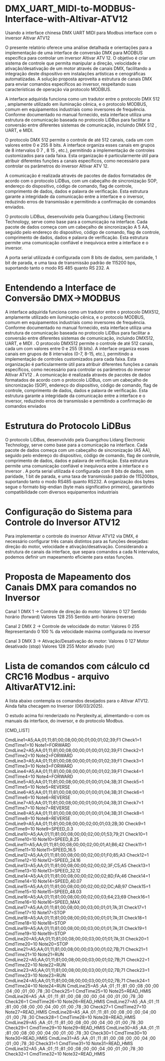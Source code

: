 # DMX_UART_MIDI-to-MODBUS-Interface-with-Altivar-ATV12
Usando a interface chinesa DMX UART MIDI para Modbus interface com o inversor Altivar ATV12

O presente relatório oferece uma análise detalhada e orientações para a implementação de uma
interface de conversão DMX para MODBUS específica para controlar um inversor Altivar ATV 12.
O objetivo é criar um sistema de controle que permita manipular a direção, velocidade e
ativação/desativação de um motor através de canais DMX, facilitando a integração deste
dispositivo em instalações artísticas e cenográficas automatizadas. A solução proposta
aproveita a estrutura de canais DMX para enviar comandos específicos ao inversor, respeitando
suas características de operação via protocolo MODBUS.

A interface adquirida funciona como um tradutor entre o protocolo DMX 512 , amplamente
utilizado em iluminação cênica, e o protocolo MODBUS, comum em equipamentos industriais
como inversores de frequência. Conforme documentado no manual fornecido, esta interface
utiliza uma estrutura de comunicação baseada no protocolo LiDBus para facilitar a conversão
entre diferentes sistemas de comunicação, incluindo DMX 512 , UART, e MIDI.

O protocolo DMX 512 permite o controle de até 512 canais, cada um com valores entre 0 e 255
8 bits. A interface organiza esses canais em grupos de 8 intervalos 0 7 , 8 15 , etc.), permitindo
a implementação de controles customizados para cada faixa. Esta organização é
particularmente útil para atribuir diferentes funções a canais específicos, como necessário para
controlar os parâmetros do inversor Altivar ATV 12.

A comunicação é realizada através de pacotes de dados formatados de acordo com o protocolo
LiDBus, com um cabeçalho de sincronização SOP, endereço do dispositivo, código de
comando, flag de controle, comprimento de dados, dados e palavra de verificação. Esta
estrutura garante a integridade da comunicação entre a interface e o inversor, reduzindo erros
de transmissão e permitindo a confirmação de comandos enviados.

O protocolo LiDBus, desenvolvido pela Guangzhou Lidang Electronic Technology, serve como
base para a comunicação na interface. Cada pacote de dados começa com um cabeçalho de
sincronização A 5 AA, seguido pelo endereço do dispositivo, código de comando, flag de
controle, comprimento de dados, dados e palavra de verificação. Esta estrutura permite uma
comunicação confiável e inequívoca entre a interface e o inversor.

A porta serial utilizada é configurada com 8 bits de dados, sem paridade, 1 bit de parada, e uma
taxa de transmissão padrão de 115200 bps, suportando tanto o modo RS 485 quanto RS 232. A

# Entendendo a Interface de Conversão DMX->MODBUS
A interface adquirida funciona como um tradutor entre o protocolo DMX512, amplamente
utilizado em iluminação cênica, e o protocolo MODBUS, comum em equipamentos industriais
como inversores de frequência. Conforme documentado no manual fornecido, esta interface
utiliza uma estrutura de comunicação baseada no protocolo LiDBus para facilitar a conversão
entre diferentes sistemas de comunicação, incluindo DMX512, UART, e MIDI .
O protocolo DMX512 permite o controle de até 512 canais, cada um com valores entre 0 e 255
(8 bits). A interface organiza esses canais em grupos de 8 intervalos (0-7, 8-15, etc.), permitindo
a implementação de controles customizados para cada faixa. Esta organização é
particularmente útil para atribuir diferentes funções a canais específicos, como necessário para
controlar os parâmetros do inversor Altivar ATV12 .
A comunicação é realizada através de pacotes de dados formatados de acordo com o protocolo
LiDBus, com um cabeçalho de sincronização (SOP), endereço do dispositivo, código de
comando, flag de controle, comprimento de dados, dados e palavra de verificação. Esta
estrutura garante a integridade da comunicação entre a interface e o inversor, reduzindo erros
de transmissão e permitindo a confirmação de comandos enviados 

# Estrutura do Protocolo LiDBus
O protocolo LiDBus, desenvolvido pela Guangzhou Lidang Electronic Technology, serve como
base para a comunicação na interface. Cada pacote de dados começa com um cabeçalho de
sincronização (A5 AA), seguido pelo endereço do dispositivo, código de comando, flag de
controle, comprimento de dados, dados e palavra de verificação. Esta estrutura permite uma
comunicação confiável e inequívoca entre a interface e o inversor .
A porta serial utilizada é configurada com 8 bits de dados, sem paridade, 1 bit de parada, e uma
taxa de transmissão padrão de 115200bps, suportando tanto o modo RS485 quanto RS232. A
organização dos bytes segue o formato big-endian (byte mais significativo primeiro), garantindo
compatibilidade com diversos equipamentos industriais

# Configuração do Sistema para Controle do Inversor ATV12
Para implementar o controle do inversor Altivar ATV12 via DMX, é necessário configurar três
canais distintos para as funções desejadas: direção do motor, velocidade e
ativação/desativação. Considerando a estrutura de canais da interface, que separa comandos a
cada N intervalos, podemos definir um mapeamento eficiente para estas funções.

# Proposta de Mapeamento dos Canais DMX para comandos no Inversor
Canal 1 DMX 1 -> Controle de direção do motor: 
Valores 0  127  Sentido horário (forward)
Valores 128  255  Sentido anti-horário (reverse)

Canal 2 DMX 2 -> Controle de velocidade do motor:
Valores 0  255  Representando 0  100 % da velocidade máxima configurada no inversor

Canal 3 DMX 3 -> Ativação/Desativação do motor:
Valores 0  127  Motor desativado (stop)
Valores 128  255  Motor ativado (run)

# Lista de comandos com cálculo cd CRC16 Modbus - arquivo AltivarATV12.ini:

A lista abaixo contempla os comandos desejados para o Altivar ATV12. Ainda falta checagem no Inversor (06/03/2025).

O estudo acima foi renderizado no Perplexity.ai, alimentando-o com os manuais da interface, do inversor, e do protocolo Modbus.

[CMD_LIST]

CmdLine1=A5;AA;01;11;81;00;08;00;00;01;00;01;02;39;F1
Check1=1
CmdTime1=10
Note1=FORWARD
CmdLine2=A5;AA;01;11;81;00;08;00;00;01;00;01;02;39;F1
Check2=1
CmdTime2=10
Note2=FORWARD
CmdLine3=A5;AA;01;11;81;00;08;00;00;01;00;01;02;39;F1
Check3=1
CmdTime3=10
Note3=FORWARD
CmdLine4=A5;AA;01;11;81;00;08;00;00;01;00;01;02;39;F1
Check4=1
CmdTime4=10
Note4=FORWARD
CmdLine5=A5;AA;01;11;81;00;08;00;00;01;00;01;04;3B;31
Check5=1
CmdTime5=10
Note5=REVERSE
CmdLine6=A5;AA;01;11;81;00;08;00;00;01;00;01;04;3B;31
Check6=1
CmdTime6=10
Note6=REVERSE
CmdLine7=A5;AA;01;11;81;00;08;00;00;01;00;01;04;3B;31
Check7=1
CmdTime7=10
Note7=REVERSE
CmdLine8=A5;AA;01;11;81;00;08;00;00;01;00;01;04;3B;31
Check8=1
CmdTime8=10
Note8=REVERSE
CmdLine9=A5;AA;01;11;81;00;08;00;00;02;00;01;03;2B;30
Check9=1
CmdTime9=10
Note9=SPEED_0.3
CmdLine10=A5;AA;01;11;81;00;08;00;00;02;00;01;53;79;21
Check10=1
CmdTime10=10
Note10=SPEED_8.25
CmdLine11=A5;AA;01;11;81;00;08;00;00;02;00;01;A1;B6;42
Check11=1
CmdTime11=10
Note11=SPEED_16.5
CmdLine12=A5;AA;01;11;81;00;08;00;00;02;00;01;F0;85;A3
Check12=1
CmdTime12=10
Note12=SPEED_24.16
CmdLine13=A5;AA;01;11;81;00;08;00;00;02;00;02;3F;C5;A5
Check13=1
CmdTime13=10
Note13=SPEED_32.12
CmdLine14=A5;AA;01;11;81;00;08;00;00;02;00;02;8D;FA;46
Check14=1
CmdTime14=10
Note14=SPEED_40.07
CmdLine15=A5;AA;01;11;81;00;08;00;00;02;00;02;DC;AB;97
Check15=1
CmdTime15=10
Note15=SPEED_48.03
CmdLine16=A5;AA;01;11;81;00;08;00;00;02;00;03;64;23;69
Check16=1
CmdTime16=10
Note16=SPEED_MAX
CmdLine17=A5;AA;01;11;81;00;08;00;00;03;00;01;01;7A;31
Check17=1
CmdTime17=10
Note17=STOP
CmdLine18=A5;AA;01;11;81;00;08;00;00;03;00;01;01;7A;31
Check18=1
CmdTime18=10
Note18=STOP
CmdLine19=A5;AA;01;11;81;00;08;00;00;03;00;01;01;7A;31
Check19=1
CmdTime19=10
Note19=STOP
CmdLine20=A5;AA;01;11;81;00;08;00;00;03;00;01;01;7A;31
Check20=1
CmdTime20=10
Note20=STOP
CmdLine21=A5;AA;01;11;81;00;08;00;00;03;00;01;02;7B;71
Check21=1
CmdTime21=10
Note21=RUN
CmdLine22=A5;AA;01;11;81;00;08;00;00;03;00;01;02;7B;71
Check22=1
CmdTime22=10
Note22=RUN
CmdLine23=A5;AA;01;11;81;00;08;00;00;03;00;01;02;7B;71
Check23=1
CmdTime23=10
Note23=RUN
CmdLine24=A5;AA;01;11;81;00;08;00;00;03;00;01;02;7B;71
Check24=1
CmdTime24=10
Note24=RUN
CmdLine25=A5 ;AA ;01 ;11 ;81 ;00 ;08 ;00 ;00 ;04 ;00 ;01 ;00 ;78 ;30 
Check25=1
CmdTime25=10
Note25=READ_HMIS
CmdLine26=A5 ;AA ;01 ;11 ;81 ;00 ;08 ;00 ;00 ;04 ;00 ;01 ;00 ;78 ;30 
Check26=1
CmdTime26=10
Note26=READ_HMIS
CmdLine27=A5 ;AA ;01 ;11 ;81 ;00 ;08 ;00 ;00 ;04 ;00 ;01 ;00 ;78 ;30
Check27=1
CmdTime27=10
Note27=READ_HMIS
CmdLine28=A5 ;AA ;01 ;11 ;81 ;00 ;08 ;00 ;00 ;04 ;00 ;01 ;00 ;78 ;30
Check28=1
CmdTime28=10
Note28=READ_HMIS
CmdLine29=A5 ;AA ;01 ;11 ;81 ;00 ;08 ;00 ;00 ;04 ;00 ;01 ;00 ;78 ;30
Check29=1
CmdTime29=10
Note29=READ_HMIS
CmdLine30=A5 ;AA ;01 ;11 ;81 ;00 ;08 ;00 ;00 ;04 ;00 ;01 ;00 ;78 ;30 
Check30=1
CmdTime30=10
Note30=READ_HMIS
CmdLine31=A5 ;AA ;01 ;11 ;81 ;00 ;08 ;00 ;00 ;04 ;00 ;01 ;00 ;78 ;30 
Check31=1
CmdTime31=10
Note31=READ_HMIS
CmdLine32=A5 ;AA ;01 ;11 ;81 ;00 ;08 ;00 ;00 ;04 ;00 ;01 ;00 ;78 ;30 
Check32=1
CmdTime32=10
Note32=READ_HMIS

